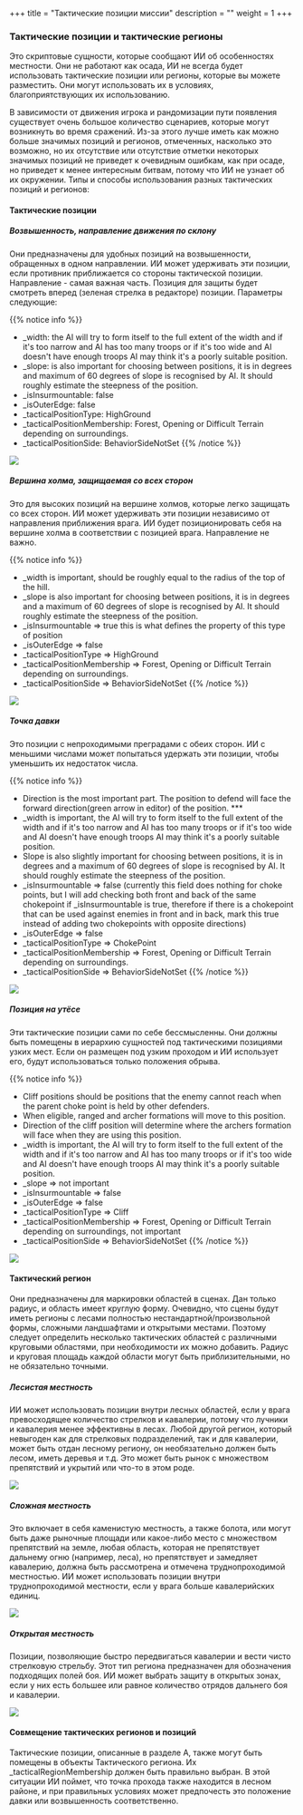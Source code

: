 +++
title = "Тактические позиции миссии"
description = ""
weight = 1
+++

### Тактические позиции и тактические регионы

Это скриптовые сущности, которые сообщают ИИ об особенностях местности. Они не работают как осада, ИИ не всегда будет использовать тактические позиции или регионы, которые вы можете разместить. Они могут использовать их в условиях, благоприятствующих их использованию.

В зависимости от движения игрока и рандомизации пути появления существует очень большое количество сценариев, которые могут возникнуть во время сражений. Из-за этого лучше иметь как можно больше значимых позиций и регионов, отмеченных, насколько это возможно, но их отсутствие или отсутствие отметки некоторых значимых позиций не приведет к очевидным ошибкам, как при осаде, но приведет к менее интересным битвам, потому что ИИ не узнает об их окружении. Типы и способы использования разных тактических позиций и регионов:

#### Тактические позиции
##### Возвышенность, направление движения по склону

Они предназначены для удобных позиций на возвышенности, обращенных в одном направлении. ИИ может удерживать эти позиции, если противник приближается со стороны тактической позиции.
Направление - самая важная часть. Позиция для защиты будет смотреть вперед (зеленая стрелка в редакторе) позиции. Параметры следующие:

{{% notice info %}}
* _width: the AI will try to form itself to the full extent of the width and if it's too narrow and AI has too many troops or if it's too wide and AI doesn't have enough troops AI may think it's a poorly suitable position.
* _slope: is also important for choosing between positions, it is in degrees and maximum of 60 degrees of slope is recognised by AI. It should roughly estimate the steepness of the position.
* _isInsurmountable: false
* _isOuterEdge: false
* _tacticalPositionType: HighGround
* _tacticalPositionMembership: Forest, Opening or Difficult Terrain depending on surroundings.
* _tacticalPositionSide: BehaviorSideNotSet
{{% /notice %}}

![](/img/tactical_positions/1.png)

##### Вершина холма, защищаемая со всех сторон

Это для высоких позиций на вершине холмов, которые легко защищать со всех сторон. ИИ может удерживать эти позиции независимо от направления приближения врага. ИИ будет позиционировать себя на вершине холма в соответствии с позицией врага. Направление не важно.

{{% notice info %}}
* _width is important, should be roughly equal to the radius of the top of the hill.
* _slope is also important for choosing between positions, it is in degrees and a maximum of 60 degrees of slope is recognised by AI. It should roughly estimate the steepness of the position.
* _isInsurmountable => true	this is what defines the property of this type of position
* _isOuterEdge => false
* _tacticalPositionType => HighGround
* _tacticalPositionMembership => Forest, Opening or Difficult Terrain depending on surroundings.
* _tacticalPositionSide => BehaviorSideNotSet
{{% /notice %}}

![](/img/tactical_positions/2.png)

##### Точка давки

Это позиции с непроходимыми преградами с обеих сторон. ИИ с меньшими числами может попытаться удержать эти позиции, чтобы уменьшить их недостаток числа.

{{% notice info %}}
* Direction is the most important part. The position to defend will face the forward direction(green arrow in editor) of the position. ***
* _width is important, the AI will try to form itself to the full extent of the width and if it's too narrow and AI has too many troops or if it's too wide and AI doesn't have enough troops AI may think it's a poorly suitable position.
* Slope is also slightly important for choosing between positions, it is in degrees and a maximum of 60 degrees of slope is recognised by AI. It should roughly estimate the steepness of the position.
* _isInsurmountable => false	(currently this field does nothing for choke points, but I will add checking both front and back of the same chokepoint if _isInsurmountable is true, therefore if there is a chokepoint that can be used against enemies in front and in back, mark this true instead of adding two chokepoints with opposite directions)
* _isOuterEdge => false
* _tacticalPositionType => ChokePoint
* _tacticalPositionMembership => Forest, Opening or Difficult Terrain depending on surroundings.
* _tacticalPositionSide => BehaviorSideNotSet
{{% /notice %}}

![](/img/tactical_positions/3.png)

##### Позиция на утёсе

Эти тактические позиции сами по себе бессмысленны. Они должны быть помещены в иерархию сущностей под тактическими позициями узких мест. Если он размещен под узким проходом и ИИ использует его, будут использоваться только положения обрыва.

{{% notice info %}}
* Cliff positions should be positions that the enemy cannot reach when the parent choke point is held by other defenders.
* When eligible, ranged and archer formations will move to this position.
* Direction of the cliff position will determine where the archers formation will face when they are using this position.
* _width is important, the AI will try to form itself to the full extent of the width and if it's too narrow and AI has too many troops or if it's too wide and AI doesn't have enough troops AI may think it's a poorly suitable position.
* _slope => not important
* _isInsurmountable => false
* _isOuterEdge => false
* _tacticalPositionType => Cliff
* _tacticalPositionMembership => Forest, Opening or Difficult Terrain depending on surroundings, not important
* _tacticalPositionSide => BehaviorSideNotSet
{{% /notice %}}

![](/img/tactical_positions/4.png)

#### Тактический регион

Они предназначены для маркировки областей в сценах. Дан только радиус, и область имеет круглую форму. Очевидно, что сцены будут иметь регионы с лесами полностью нестандартной/произвольной формы, сложными ландшафтами и открытыми местами. Поэтому следует определить несколько тактических областей с различными круговыми областями, при необходимости их можно добавить. Радиус и круговая площадь каждой области могут быть приблизительными, но не обязательно точными.

##### Лесистая местность

ИИ может использовать позиции внутри лесных областей, если у врага превосходящее количество стрелков и кавалерии, потому что лучники и кавалерия менее эффективны в лесах. Любой другой регион, который невыгоден как для стрелковых подразделений, так и для кавалерии, может быть отдан лесному региону, он необязательно должен быть лесом, иметь деревья и т.д. Это может быть рынок с множеством препятствий и укрытий или что-то в этом роде.

![](/img/tactical_positions/5.png)

##### Сложная местность

Это включает в себя каменистую местность, а также болота, или могут быть даже рыночные площади или какое-либо место с множеством препятствий на земле, любая область, которая не препятствует дальнему огню (например, леса), но препятствует и замедляет кавалерию, должна быть рассмотрена и отмечена труднопроходимой местностью. ИИ может использовать позиции внутри труднопроходимой местности, если у врага больше кавалерийских единиц.

![](/img/tactical_positions/6.png)

##### Открытая местность

Позиции, позволяющие быстро передвигаться кавалерии и вести чисто стрелковую стрельбу. Этот тип региона предназначен для обозначения подходящих полей боя. ИИ может выбрать защиту в открытых зонах, если у них есть большее или равное количество отрядов дальнего боя и кавалерии.

![](/img/tactical_positions/7.png)

#### Совмещение тактических регионов и позиций

Тактические позиции, описанные в разделе A, также могут быть помещены в объекты Тактического региона. Их _tacticalRegionMembership должен быть правильно выбран. В этой ситуации ИИ поймет, что точка прохода также находится в лесном районе, и при правильных условиях может предпочесть это положение давки или возвышенность соответственно. 

